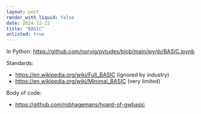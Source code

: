 ```yaml
---
layout: post
render_with_liquid: false
date: 2024-12-22
title: "BASIC"
unlisted: true
---
```


In Python:
<https://github.com/norvig/pytudes/blob/main/ipynb/BASIC.ipynb>

Standards:

- <https://en.wikipedia.org/wiki/Full_BASIC> (ignored by industry)
- <https://en.wikipedia.org/wiki/Minimal_BASIC> (very limited)

Body of code:

- <https://github.com/robhagemans/hoard-of-gwbasic>
